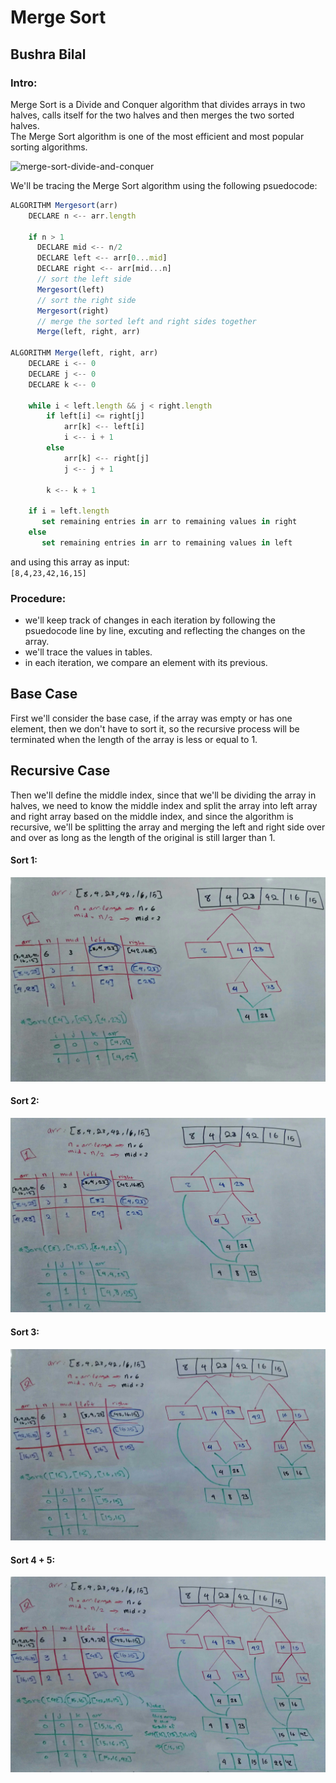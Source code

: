 # Merge Sort
## Bushra Bilal

### Intro:

Merge Sort is a Divide and Conquer algorithm that divides arrays in two halves, calls itself for the two halves and then merges the two sorted halves.  
The Merge Sort algorithm is one of the most efficient and most popular sorting algorithms.  

![merge-sort-divide-and-conquer](https://cdn.programiz.com/sites/tutorial2program/files/merge-sort-example_0.png)

We'll be tracing the Merge Sort algorithm using the following psuedocode:
```js
ALGORITHM Mergesort(arr)
    DECLARE n <-- arr.length
           
    if n > 1
      DECLARE mid <-- n/2
      DECLARE left <-- arr[0...mid]
      DECLARE right <-- arr[mid...n]
      // sort the left side
      Mergesort(left)
      // sort the right side
      Mergesort(right)
      // merge the sorted left and right sides together
      Merge(left, right, arr)

ALGORITHM Merge(left, right, arr)
    DECLARE i <-- 0
    DECLARE j <-- 0
    DECLARE k <-- 0

    while i < left.length && j < right.length
        if left[i] <= right[j]
            arr[k] <-- left[i]
            i <-- i + 1
        else
            arr[k] <-- right[j]
            j <-- j + 1
            
        k <-- k + 1

    if i = left.length
       set remaining entries in arr to remaining values in right
    else
       set remaining entries in arr to remaining values in left
```

and using this array as input:  
`[8,4,23,42,16,15]`

### Procedure:

- we'll keep track of changes in each iteration by following the psuedocode line by line, excuting and reflecting the changes on the array.
- we'll trace the values in tables.
- in each iteration, we compare an element with its previous.

## Base Case
First we'll consider the base case, if the array was empty or has one element, then we don't have to sort it, so the recursive process will be terminated when the length of the array is less or equal to 1.  

## Recursive Case
Then we'll define the middle index, since that we'll be dividing the array in halves, we need to know the middle index and split the array into left array and right array based on the middle index, and since the algorithm is recursive, we'll be splitting the array and merging the left and right side over and over as long as the length of the original is still larger than 1. 

#### Sort 1:

![sort-1](assets/cc27-1-1.jpg)


#### Sort 2:

![sort-2](assets/cc27-1-2.jpg)


#### Sort 3:

![sort-3](assets/cc27-2-1.jpg)

#### Sort 4 + 5:

![sort-4+5](assets/cc27-2-2.jpg)

